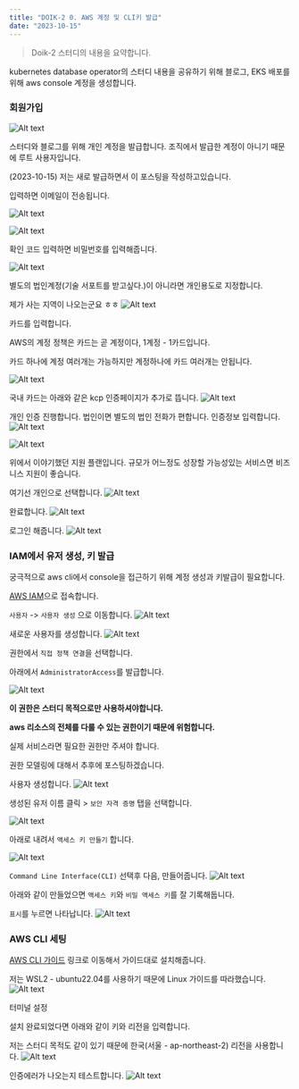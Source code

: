 ```yaml
---
title: "DOIK-2 0. AWS 계정 및 CLI키 발급"
date: "2023-10-15"
---
```


> Doik-2 스터디의 내용을 요약합니다.

kubernetes database operator의 스터디 내용을 공유하기 위해 블로그, EKS 배포를 위해 aws console 계정을 생성합니다.

### 회원가입

![Alt text](public/image/image-7.png)

스터디와 블로그를 위해 개인 계정을 발급합니다.
조직에서 발급한 계정이 아니기 때문에 루트 사용자입니다.

(2023-10-15) 저는 새로 발급하면서 이 포스팅을 작성하고있습니다.

입력하면 이메일이 전송됩니다.

![Alt text](public/image/image-8.png)

![Alt text](public/image/image-9.png)

확인 코드 입력하면 비밀번호를 입력해줍니다.

![Alt text](public/image/image-10.png)

별도의 법인계정(기술 서포트를 받고싶다.)이 아니라면 개인용도로 지정합니다.

제가 사는 지역이 나오는군요 ㅎㅎ
![Alt text](public/image/image-11.png)

카드를 입력합니다.

AWS의 계정 정책은 카드는 곧 계정이다, 1계정 - 1카드입니다.

카드 하나에 계정 여러개는 가능하지만 계정하나에 카드 여러개는 안됩니다.

![Alt text](public/image/image-12.png)

국내 카드는 아래와 같은 kcp 인증페이지가 추가로 뜹니다.
![Alt text](public/image/image-13.png)

개인 인증 진행합니다.
법인이면 별도의 법인 전화가 편합니다.
인증정보 입력합니다.
![Alt text](public/image/image-14.png)

![Alt text](public/image/image-15.png)

위에서 이야기했던 지원 플랜입니다.
규모가 어느정도 성장할 가능성있는 서비스면 비즈니스 지원이 좋습니다.

여기선 개인으로 선택합니다.
![Alt text](public/image/image-16.png)

완료합니다.
![Alt text](public/image/image-17.png)

로그인 해줍니다.
![Alt text](public/image/image-18.png)

### IAM에서 유저 생성, 키 발급

궁극적으로 aws cli에서 console을 접근하기 위해 계정 생성과 키발급이 필요합니다.

[AWS IAM](https://us-east-1.console.aws.amazon.com/iamv2/home?region=us-east-1#/home)으로 접속합니다.

`사용자` -> `사용자 생성` 으로 이동합니다.
![Alt text](public/image/image-19.png)

새로운 사용자를 생성합니다.
![Alt text](public/image/image-20.png)

권한에서 `직접 정책 연결`을 선택합니다.

아래에서 `AdministratorAccess`를 발급합니다.

![Alt text](public/image/image-21.png)

**이 권한은 스터디 목적으로만 사용하셔야합니다.**

**aws 리소스의 전체를 다룰 수 있는 권한이기 때문에 위험합니다.**

실제 서비스라면 필요한 권한만 주셔야 합니다.

권한 모델링에 대해서 추후에 포스팅하겠습니다.

사용자 생성합니다.
![Alt text](public/image/image-22.png)

생성된 유저 이름 클릭 > `보안 자격 증명` 탭을 선택합니다.

![Alt text](public/image/image-23.png)

아래로 내려서 `액세스 키 만들기` 합니다.

![Alt text](public/image/image-24.png)

`Command Line Interface(CLI)` 선택후 다음, 만들어줍니다.
![Alt text](public/image/image-25.png)

아래와 같이 만들었으면 `액세스 키`와
`비밀 액세스 키`를 잘 기록해둡니다.

`표시`를 누르면 나타납니다.
![Alt text](public/image/image-26.png)

### AWS CLI 세팅

[AWS CLI 가이드](https://docs.aws.amazon.com/ko_kr/cli/latest/userguide/getting-started-install.html) 링크로 이동해서 가이드대로 설치해줍니다.

저는 WSL2 - ubuntu22.04를 사용하기 때문에 Linux 가이드를 따라했습니다.
![Alt text](public/image/image-27.png)

터미널 설정

설치 완료되었다면 아래와 같이 키와 리전을 입력합니다.

저는 스터디 목적도 같이 있기 때문에 한국(서울 - ap-northeast-2) 리전을 사용합니다.
![Alt text](public/image/image-28.png)

인증에러가 나오는지 테스트합니다.
![Alt text](public/image/image-29.png)
